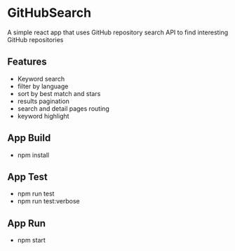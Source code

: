 # GitHubSearch
A simple react app that uses GitHub repository search API to find interesting GitHub repositories

## Features
- Keyword search
- filter by language
- sort by best match and stars
- results pagination
- search and detail pages routing
- keyword highlight

## App Build
- npm install

## App Test
- npm run test
- npm run test:verbose

## App Run
- npm start
